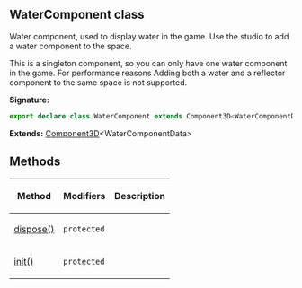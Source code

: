 
## WaterComponent class

Water component, used to display water in the game. Use the studio to add a water component to the space.

This is a singleton component, so you can only have one water component in the game. For performance reasons Adding both a water and a reflector component to the same space is not supported.

**Signature:**

```typescript
export declare class WaterComponent extends Component3D<WaterComponentData> 
```
**Extends:** [Component3D](/reference/component3d.md)<!-- -->&lt;WaterComponentData&gt;

## Methods

<table><thead><tr><th>

Method


</th><th>

Modifiers


</th><th>

Description


</th></tr></thead>
<tbody><tr><td>

[dispose()](/reference/watercomponent/dispose.md)


</td><td>

`protected`


</td><td>


</td></tr>
<tr><td>

[init()](/reference/watercomponent/init.md)


</td><td>

`protected`


</td><td>


</td></tr>
</tbody></table>
